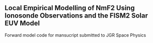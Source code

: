 Local Empirical Modelling of NmF2 Using Ionosonde Observations and the FISM2 Solar EUV Model
-----------------------------------------------------

Forward model code for mansucript submitted to JGR Space Physics
